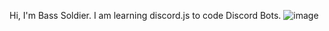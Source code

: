 Hi, I'm Bass Soldier.
I am learning discord.js to code Discord Bots. 
![image](https://user-images.githubusercontent.com/72766246/111701273-d1b67680-87f7-11eb-8123-bc9efe21dd3c.png)


<!---
BassSoldier/BassSoldier is a ✨ special ✨ repository because its `README.md` (this file) appears on your GitHub profile.
You can click the Preview link to take a look at your changes.
--->
